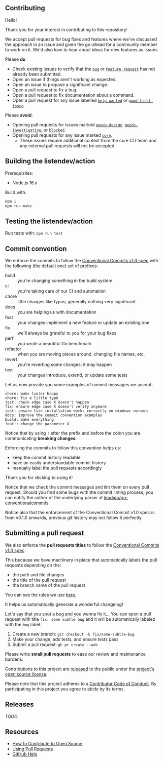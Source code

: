## Contributing

Hello!

Thank you for your interest in contributing to this repository!

We accept pull requests for bug fixes and features where we've discussed the approach in an issue and given the go-ahead for a community member to work on it. We'd also love to hear about ideas for new features as issues.

Please **do**:

- Check existing issues to verify that the [`bug`][bug issues] or [`feature request`][feature request issues] has not already been submitted.
- Open an issue if things aren't working as expected.
- Open an issue to propose a significant change.
- Open a pull request to fix a bug.
- Open a pull request to fix documentation about a command.
- Open a pull request for any issue labelled [`help wanted`][hw] or [`good first issue`][gfi].

Please **avoid**:

- Opening pull requests for issues marked [`needs-design`][needs design], [`needs-investigation`][needs investigation], or [`blocked`][blocked].
- Opening pull requests for any issue marked [`core`][core].
  - These issues require additional context from the core CLI team and any external pull requests will not be accepted.

## Building the listendev/action

Prerequisites:

- Node.js 16.x

Build with:

```bash
npm i
npm run make
```

## Testing the listendev/action

Run tests with: `npm run test`

## Commit convention

We enforce the commits to follow the [Conventional Commits v1.0 spec](https://www.conventionalcommits.org/en/v1.0.0/) with the following (the default one) set of prefixes:

<dl>
  <dt>build</dt>
  <dd>you're changing something in the build system</dd>
  <dt>ci</dt>
  <dd>you're taking care of our CI and automation</dd>
  <dt>chore</dt>
  <dd>little changes like typos; generally nothing very significant</dd>
  <dt>docs</dt>
  <dd>you are helping us with documentation</dd>
  <dt>feat</dt>
  <dd>your changes implement a new feature or update an existing one</dd>
  <dt>fix</dt>
  <dd>we'll always be grateful to you for your bug fixes</dd>
  <dt>perf</dt>
  <dd>you wrote a beautiful Go benchmark</dd>
  <dt>refactor</dt>
  <dd>when you are moving pieces around, changing file names, etc.</dd>
  <dt>revert</dt>
  <dd>you're reverting some changes: it may happen</dd>
  <dt>test</dt>
  <dd>your changes introduce, extend, or update some tests</dd>
</dl>

Let us now provide you some examples of commit messages we accept:

```
chore: make linter happy
chore: fix a little typo
test: check edge case X doesn't happen
fix: ensure edge case X doesn't verify anymore
test: ensure lstn installation works correctly on windows runners
docs: improve the commit convention examples
build: make everything
feat!: change the parameter X
```

Notice that by using `!` after the prefix and before the colon you are communicating **breaking changes**.

Enforcing the commits to follow this convention helps us:

- keep the commit history readable
- have an easily understandable commit history
- manually label the pull requests accordingly

Thank you for sticking to using it!

Notice that we check the commit messages and lint them on every pull request. Should you find some bugs with the commit linting process, you can notify the author of the underlying parser at [leodido/go-conventionalcommits](https://github.com/leodido/go-conventionalcommits).

Notice also that the enforcement of the Conventional Commit v1.0 spec is from v0.1.0 onwards, previous git history may not follow it perfectly.

## Submitting a pull request

We also enforce the **pull requests titles** to follow the [Conventional Commits v1.0 spec](https://www.conventionalcommits.org/en/v1.0.0/).

This because we have machinery in place that automatically labels the pull requests depending on the:

- the path and file changes
- the title of the pull request
- the branch name of the pull request

You can see the rules we use [here](../reviewpad.yml).

It helps us automatically generate a wonderful changelog!

Let's say that you spot a bug and you wanna fix it...
You can open a pull request with title `fix: some subtle bug` and it will be automatically labeled with the `bug` label.

1. Create a new branch: `git checkout -b fix/some-subtle-bug`
1. Make your change, add tests, and ensure tests pass
1. Submit a pull request: `gh pr create --web`

Please write **small pull requests** to ease our review and maintenance burdens.

Contributions to this project are [released][legal] to the public under the [project's open source license][license].

Please note that this project adheres to a [Contributor Code of Conduct][code-of-conduct]. By participating in this project you agree to abide by its terms.

## Releases

_TODO_

## Resources

- [How to Contribute to Open Source][]
- [Using Pull Requests][]
- [GitHub Help][]

[bug issues]: https://github.com/listendev/action/issues?q=is%3Aopen+is%3Aissue+label%3Abug
[feature request issues]: https://github.com/listendev/action/issues?q=is%3Aopen+is%3Aissue+label%3Aenhancement
[hw]: https://github.com/listendev/action/issues?q=is%3Aopen+is%3Aissue+label%3A"help+wanted"
[blocked]: https://github.com/listendev/action/issues?q=is%3Aopen+is%3Aissue+label%3Ablocked
[needs design]: https://github.com/listendev/action/issues?q=is%3Aopen+is%3Aissue+label%3A"needs+design"
[needs investigation]: https://github.com/listendev/action/issues?q=is%3Aopen+is%3Aissue+label%3A"needs+investigation"
[gfi]: https://github.com/listendev/action/issues?q=is%3Aopen+is%3Aissue+label%3A"good+first+issue"
[core]: https://github.com/listendev/action/issues?q=is%3Aopen+is%3Aissue+label%3Acore
[legal]: https://docs.github.com/en/free-pro-team@latest/github/site-policy/github-terms-of-service#6-contributions-under-repository-license
[license]: ../LICENSE
[code-of-conduct]: https://github.com/listendev/.github/blob/main/CODE_OF_CONDUCT.md
[how to contribute to open source]: https://opensource.guide/how-to-contribute/
[using pull requests]: https://docs.github.com/en/free-pro-team@latest/github/collaborating-with-issues-and-pull-requests/about-pull-requests
[github help]: https://docs.github.com/
